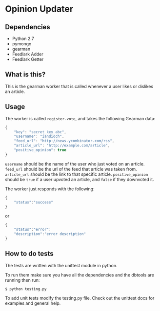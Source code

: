 Opinion Updater
================

Dependencies
------------

- Python 2.7
- pymongo
- gearman
- Feedlark Adder
- Feedlark Getter

What is this?
-------------

This is the gearman worker that is called whenever a user likes or dislikes an article.

Usage
-----

The worker is called `register-vote`, and takes the following Gearman data:

```js
{
    "key": "secret_key_abc",
	"username": "iandioch",
	"feed_url": "http://news.ycombinator.com/rss",
	"article_url": "http://example.com/article",
	"positive_opinion": true
}
```

`username` should be the name of the user who just voted on an article. `feed_url` should be the url of the feed that article was taken from. `article_url` should be the link to that specific article. `positive_opinion` should be `true` if a user upvoted an article, and `false` if they downvoted it.


The worker just responds with the following:

```js
{
	"status":"success"
}
```

or 

```js
{
	"status":"error":
	"description":"error description"
}
```

How to do tests
---------------

The tests are written with the unittest module in python.

To run them make sure you have all the dependencies and the dbtools are running then run:

	$ python testing.py


To add unit tests modify the testing.py file.
Check out the unittest docs for examples and general help.
